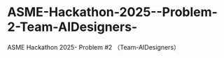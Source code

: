 # ASME-Hackathon-2025--Problem-2-Team-AIDesigners-
ASME Hackathon 2025- Problem #2 （Team-AIDesigners）
